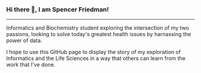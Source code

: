 ### Hi there 👋, I am Spencer Friedman!

---
Informatics and Biochemistry student exploring the intersection of my two passions, looking to solve today's greatest health issues by harnassing the power of data. 

I hope to use this GitHub page to display the story of my exploration of Informatics and the Life Sciences in a way that others can learn from the work that I've done. 

<!--
**ssfriedman1/ssfriedman1** is a ✨ _special_ ✨ repository because its `README.md` (this file) appears on your GitHub profile.

Here are some ideas to get you started:

- 🔭 I’m currently working on ...
- 🌱 I’m currently learning ...
- 👯 I’m looking to collaborate on ...
- 🤔 I’m looking for help with ...
- 💬 Ask me about ...
- 📫 How to reach me: ...
- 😄 Pronouns: ...
- ⚡ Fun fact: ...
-->

